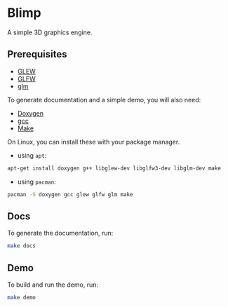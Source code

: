 # Blimp
A simple 3D graphics engine.

## Prerequisites
- [GLEW](http://glew.sourceforge.net/)
- [GLFW](http://www.glfw.org/)
- [glm](https://github.com/g-truc/glm)

To generate documentation and a simple demo, you will also need:
- [Doxygen](http://www.stack.nl/~dimitri/doxygen/)
- [gcc](https://gcc.gnu.org/)
- [Make](https://www.gnu.org/software/make/)

On Linux, you can install these with your package manager.
 - using `apt`:
```bash
apt-get install doxygen g++ libglew-dev libglfw3-dev libglm-dev make
```
 - using `pacman`:
```bash
pacman -S doxygen gcc glew glfw glm make
```

## Docs
To generate the documentation, run:
```bash
make docs
```

## Demo
To build and run the demo, run:
```bash
make demo
```
